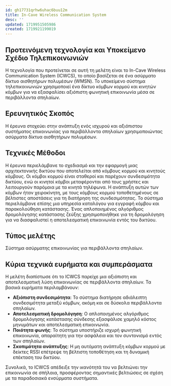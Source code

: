 ```yaml
---
id: gh17731qrhw6uhac6buu12m
title: In-Cave Wireless Communication System
desc: ''
updated: 1719951505986
created: 1719921199019
---
```

## Προτεινόμενη τεχνολογία και Υποκείμενο Σχέδιο Τηλεπικοινωνιών
Η τεχνολογία που προτείνεται σε αυτή τη μελέτη είναι το In-Cave Wireless Communication System (ICWCS), το οποίο βασίζεται σε ένα ασύρματο δίκτυο αισθητήρων πολυμέσων (WMSN). Το υποκείμενο σύστημα τηλεπικοινωνιών χρησιμοποιεί ένα δίκτυο κόμβων κορμού και κινητών κόμβων για να εξασφαλίσει αξιόπιστη φωνητική επικοινωνία μέσα σε περιβάλλοντα σπηλαίων.

## Ερευνητικός Σκοπός
Η έρευνα στοχεύει στην ανάπτυξη ενός ισχυρού και αξιόπιστου συστήματος επικοινωνίας για περιβάλλοντα σπηλαίων χρησιμοποιώντας ασύρματα δίκτυα αισθητήρων πολυμέσων.

## Τεχνικές Μέθοδοι
Η έρευνα περιελάμβανε το σχεδιασμό και την εφαρμογή μιας αρχιτεκτονικής δικτύου που αποτελείται από κόμβους κορμού και κινητούς κόμβους. Οι κόμβοι κορμού είναι σταθεροί και παρέχουν συνδεσιμότητα δικτύου, ενώ οι κινητοί κόμβοι μεταφέρονται από τους χρήστες και λειτουργούν παρόμοια με τα κινητά τηλέφωνα. Η ανάπτυξη αυτών των κόμβων ήταν χειροκίνητη, με τους κόμβους κορμού τοποθετημένους σε βέλτιστες αποστάσεις για τη διατήρηση της συνδεσιμότητας. Το σύστημα περιελάμβανε επίσης μια υπηρεσία καταλόγου για εγγραφή κόμβου και παρακολούθηση κατάστασης. Ένας απλοποιημένος αλγόριθμος δρομολόγησης κατάστασης ζεύξης χρησιμοποιήθηκε για τη δρομολόγηση για να διασφαλιστεί η αποτελεσματική επικοινωνία εντός του δικτύου.

## Τύπος μελέτης
Σύστημα ασύρματης επικοινωνίας για περιβάλλοντα σπηλαίων.

## Κύρια τεχνικά ευρήματα και συμπεράσματα
Η μελέτη διαπίστωσε ότι το ICWCS παρείχε μια αξιόπιστη και αποτελεσματική λύση επικοινωνίας σε περιβάλλοντα σπηλαίων. Τα βασικά ευρήματα περιλαμβάνουν:

- **Αξιόπιστη συνδεσιμότητα**: Το σύστημα διατήρησε αδιάλειπτη συνδεσιμότητα μεταξύ κόμβων, ακόμη και σε δύσκολα περιβάλλοντα σπηλαίων.
- **Αποτελεσματική δρομολόγηση**: Ο απλοποιημένος αλγόριθμος δρομολόγησης κατάστασης σύνδεσης εξασφάλισε χαμηλό κόστος μηνυμάτων και αποτελεσματική επικοινωνία.
- **Ποιότητα φωνής**: Το σύστημα υποστήριζε ισχυρή φωνητική επικοινωνία, απαραίτητη για την ασφάλεια και τον συντονισμό εντός των σπηλαίων.
- **Σκοπιμότητα ανάπτυξης**: Η μη αυτόματη ανάπτυξη κόμβων κορμού με δείκτες RSSI επέτρεψε τη βέλτιστη τοποθέτηση και τη δυναμική επέκταση του δικτύου.

Συνολικά, το ICWCS απέδειξε την ικανότητά του να βελτιώνει την επικοινωνία σε σπήλαια, προσφέροντας σημαντικές βελτιώσεις σε σχέση με τα παραδοσιακά ενσύρματα συστήματα.